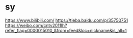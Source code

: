 # sy
https://www.bilibili.com/   https://tieba.baidu.com/p/35750751  https://weibo.com/cntv2011lh?refer_flag=0000015010_&from=feed&loc=nickname&is_all=1
